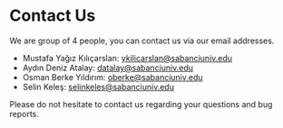 # Contact Us

We are group of 4 people, you can contact us via our email addresses.

- Mustafa Yağız Kılıçarslan: ykilicarslan@sabanciuniv.edu
- Aydın Deniz Atalay: datalay@sabanciuniv.edu
- Osman Berke Yıldırım: oberke@sabanciuniv.edu
- Selin Keleş: selinkeles@sabanciuniv.edu

Please do not hesitate to contact us regarding your questions and bug reports.
